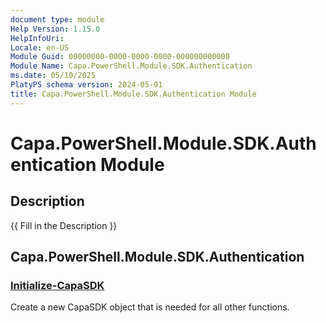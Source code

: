 ```yaml
---
document type: module
Help Version: 1.15.0
HelpInfoUri: 
Locale: en-US
Module Guid: 00000000-0000-0000-0000-000000000000
Module Name: Capa.PowerShell.Module.SDK.Authentication
ms.date: 05/10/2025
PlatyPS schema version: 2024-05-01
title: Capa.PowerShell.Module.SDK.Authentication Module
---
```


# Capa.PowerShell.Module.SDK.Authentication Module

## Description

{{ Fill in the Description }}

## Capa.PowerShell.Module.SDK.Authentication

### [Initialize-CapaSDK](Initialize-CapaSDK.md)

Create a new CapaSDK object that is needed for all other functions.

